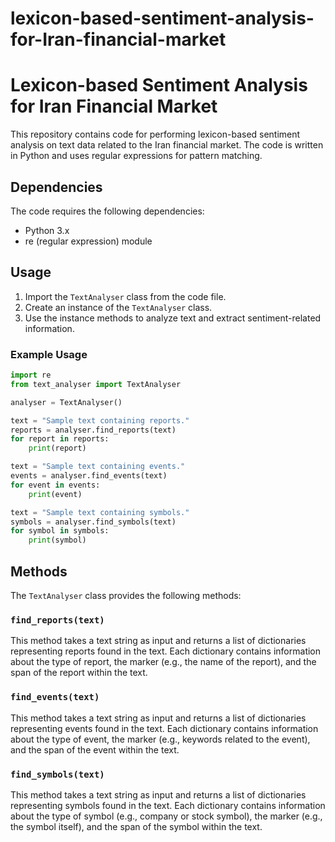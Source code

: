 # lexicon-based-sentiment-analysis-for-Iran-financial-market

# Lexicon-based Sentiment Analysis for Iran Financial Market

This repository contains code for performing lexicon-based sentiment analysis on text data related to the Iran financial market. The code is written in Python and uses regular expressions for pattern matching.

## Dependencies
The code requires the following dependencies:
- Python 3.x
- re (regular expression) module

## Usage
1. Import the `TextAnalyser` class from the code file.
2. Create an instance of the `TextAnalyser` class.
3. Use the instance methods to analyze text and extract sentiment-related information.

### Example Usage
```python
import re
from text_analyser import TextAnalyser

analyser = TextAnalyser()

text = "Sample text containing reports."
reports = analyser.find_reports(text)
for report in reports:
    print(report)

text = "Sample text containing events."
events = analyser.find_events(text)
for event in events:
    print(event)

text = "Sample text containing symbols."
symbols = analyser.find_symbols(text)
for symbol in symbols:
    print(symbol)
```

## Methods
The `TextAnalyser` class provides the following methods:

### `find_reports(text)`
This method takes a text string as input and returns a list of dictionaries representing reports found in the text. Each dictionary contains information about the type of report, the marker (e.g., the name of the report), and the span of the report within the text.

### `find_events(text)`
This method takes a text string as input and returns a list of dictionaries representing events found in the text. Each dictionary contains information about the type of event, the marker (e.g., keywords related to the event), and the span of the event within the text.

### `find_symbols(text)`
This method takes a text string as input and returns a list of dictionaries representing symbols found in the text. Each dictionary contains information about the type of symbol (e.g., company or stock symbol), the marker (e.g., the symbol itself), and the span of the symbol within the text.

